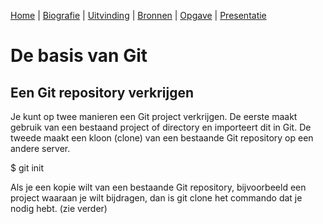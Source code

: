 [Home](README.md) | [Biografie](bio.md) | [Uitvinding](uitvinding.md) | [Bronnen](bronnen.md) | [Opgave](opgave.md) |  [Presentatie](https://gitpitch.com/bloemenmeisje/jaarwerk-klas8/master?grs=github&t=moon)

# De basis van Git

## Een Git repository verkrijgen

Je kunt op twee manieren een Git project verkrijgen. De eerste maakt gebruik van een bestaand project of directory en importeert dit in Git. De tweede maakt een kloon (clone) van een bestaande Git repository op een andere server.

$ git init

Als je een kopie wilt van een bestaande Git repository, bijvoorbeeld een project waaraan je wilt bijdragen, dan is git clone het commando dat je nodig hebt. (zie verder)
